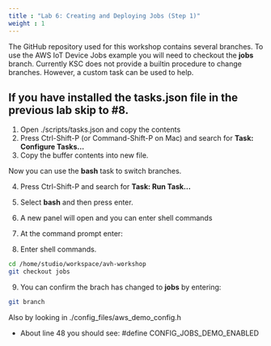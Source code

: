 ```yaml
---
title : "Lab 6: Creating and Deploying Jobs (Step 1)"
weight : 1
---
```


The GitHub repository used for this workshop contains several branches. To use the AWS IoT Device Jobs example you will need to checkout the **jobs** branch. Currently KSC does not provide a builtin procedure to change branches. However, a custom task can be used to help. 

## If you have installed the tasks.json file in the previous lab skip to #8.

1. Open ./scripts/tasks.json and copy the contents
2. Press Ctrl-Shift-P (or Command-Shift-P on Mac) and search for **Task: Configure Tasks...**
3. Copy the buffer contents into new file.

Now you can use the **bash** task to switch branches.

4. Press Ctrl-Shift-P and search for **Task: Run Task...**
5. Select **bash** and then press enter.
6. A new panel will open and you can enter shell commands
7. At the command prompt enter:

8. Enter shell commands.

```bash
cd /home/studio/workspace/avh-workshop
git checkout jobs
```

9. You can confirm the brach has changed to **jobs** by entering:

```bash
git branch
```

 Also by looking in ./config_files/aws_demo_config.h
- About line 48 you should see: #define CONFIG_JOBS_DEMO_ENABLED
